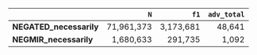 |                         |        `N` |      `f1` |   `adv_total` |
|:------------------------|-----------:|----------:|--------------:|
| **NEGATED_necessarily** | 71,961,373 | 3,173,681 |        48,641 |
| **NEGMIR_necessarily**  |  1,680,633 |   291,735 |         1,092 |